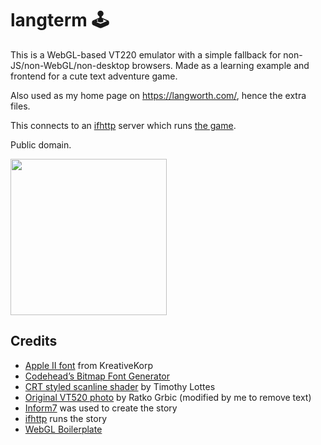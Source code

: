 # langterm 🕹️

This is a WebGL-based VT220 emulator with a simple fallback for non-JS/non-WebGL/non-desktop
browsers. Made as a learning example and frontend for a cute text adventure game.

Also used as my home page on https://langworth.com/, hence the extra files.

This connects to an [ifhttp](https://github.com/statico/ifhttp) server which runs [the game](https://github.com/statico/the-archive-public).

Public domain.

<img src="https://github.com/statico/langterm/blob/master/screenshot.jpg?raw=true" width="250"/>

## Credits

- [Apple II font](http://www.kreativekorp.com/software/fonts/apple2.shtml) from KreativeKorp
- [Codehead’s Bitmap Font Generator](http://www.codehead.co.uk/cbfg/)
- [CRT styled scanline shader](https://www.shadertoy.com/view/XsjSzR) by Timothy Lottes
- [Original VT520 photo](https://goo.gl/AHU79T) by Ratko Grbic (modified by me to remove text)
- [Inform7](http://inform7.com/) was used to create the story
- [ifhttp](https://github.com/statico/ifhttp) runs the story
- [WebGL Boilerplate](https://github.com/paulirish/webgl-boilerplate)
